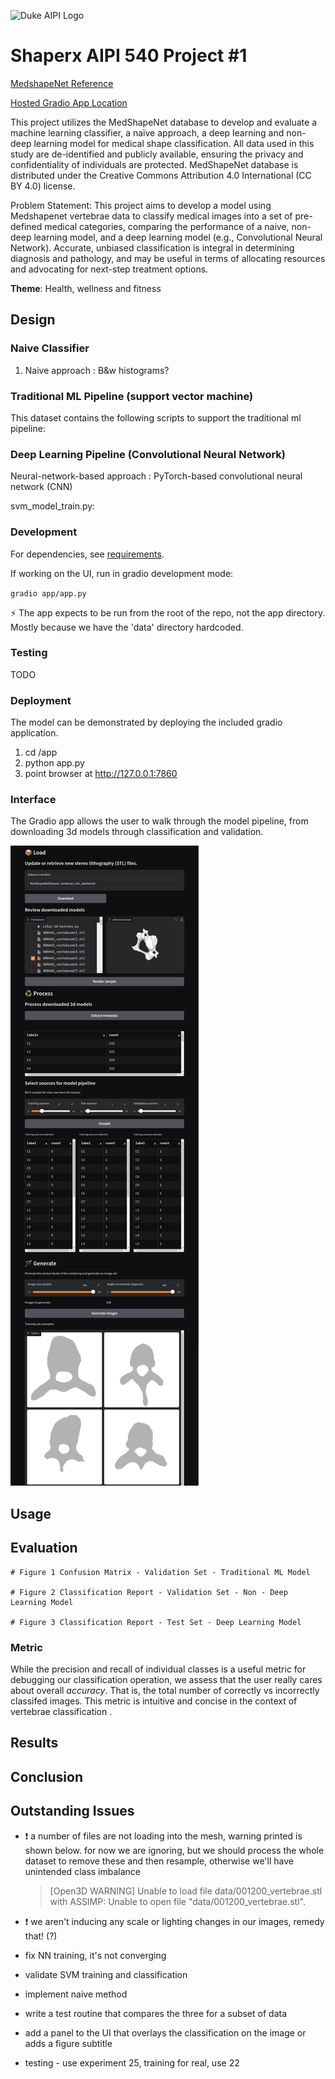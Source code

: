 ![Duke AIPI Logo](https://storage.googleapis.com/aipi_datasets/Duke-AIPI-Logo.png)

# Shaperx AIPI 540 Project #1

[MedshapeNet Reference](https://arxiv.org/abs/2308.16139)

[Hosted Gradio App Location](https://851e2f3ca2ecd38233.gradio.live)

This project utilizes the MedShapeNet database to develop and evaluate a machine learning classifier, a naïve approach, a deep learning and non-deep learning model for medical shape classification. All data used in this study are de-identified and publicly available, ensuring the privacy and confidentiality of individuals are protected. MedShapeNet database is distributed under the Creative Commons Attribution 4.0 International (CC BY 4.0) license. 

Problem Statement: This project aims to develop a model using Medshapenet vertebrae data to classify medical images into a set of pre-defined medical categories, comparing the performance of a naive, non-deep learning model, and a deep learning model (e.g., Convolutional Neural Network). Accurate, unbiased classification is integral in determining diagnosis and pathology, and may be useful in terms of allocating resources and advocating for next-step treatment options.


**Theme**: Health, wellness and fitness

## Design

### Naive Classifier

1. Naive approach : B&w histograms?
   
### Traditional ML Pipeline (support vector machine)

This dataset contains the following scripts to support the traditional ml pipeline:

### Deep Learning Pipeline (Convolutional Neural Network)

Neural-network-based approach : PyTorch-based convolutional neural network (CNN)
     
svm_model_train.py:

### Development

For dependencies, see [requirements](requirements.txt). 

If working on the UI, run in gradio development mode: 

`gradio app/app.py`

⚡ The app expects to be run from the root of the repo, not the app directory. Mostly because we have the 'data' directory hardcoded.

### Testing 

TODO

### Deployment

The model can be demonstrated by deploying the included gradio application. 

1. cd <repo>/app
2. python app.py 
3. point browser at http://127.0.0.1:7860

### Interface 

The Gradio app allows the user to walk through the model pipeline, from downloading 3d models through classification and validation. 

![alt text](app.png)

## Usage 


## Evaluation

    # Figure 1 Confusion Matrix - Validation Set - Traditional ML Model

    # Figure 2 Classification Report - Validation Set - Non - Deep Learning Model

    # Figure 3 Classification Report - Test Set - Deep Learning Model

### Metric

While the precision and recall of individual classes is a useful metric for debugging our classification operation, we assess that the user really cares about overall *accuracy*. That is, the total number of correctly vs incorrectly classifed images. This metric is intuitive and concise in the context of vertebrae classification . 

## Results

## Conclusion

## Outstanding Issues 

- ❗ a number of files are not loading into the mesh, warning printed is shown below. for now we are ignoring, but we should process the whole dataset to remove these and then resample, otherwise we'll have unintended class imbalance
  > [Open3D WARNING] Unable to load file data/001200_vertebrae.stl with ASSIMP: Unable to open file "data/001200_vertebrae.stl".
- ❗ we aren't inducing any scale or lighting changes in our images, remedy that! (?)
- fix NN training, it's not converging 
- validate SVM training and classification 
- implement naive method 
- write a test routine that compares the three for a subset of data
- add a panel to the UI that overlays the classification on the image or adds a figure subtitle 

- testing - use experiment 25, training for real, use 22 
